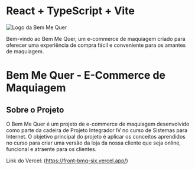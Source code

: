 # React + TypeScript + Vite

![Logo da Bem Me Quer](midia/logo2.png)

Bem-vindo ao Bem Me Quer, um e-commerce de maquiagem criado para oferecer uma experiência de compra fácil e conveniente para os amantes de maquiagem.
# Bem Me Quer - E-Commerce de Maquiagem

## Sobre o Projeto
O Bem Me Quer é um projeto de e-commerce de maquiagem desenvolvido como parte da cadeira de Projeto Integrador IV no curso de Sistemas para Internet. 
O objetivo principal do projeto é aplicar os conceitos aprendidos no curso para criar uma versão da loja da nossa cliente que seja online, funcional e atraente para os clientes.

Link do Vercel: (https://front-bmq-six.vercel.app/)
